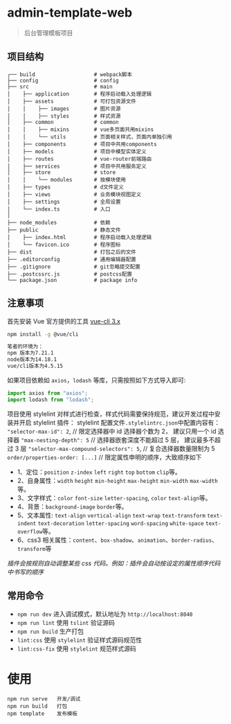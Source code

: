 # admin-template-web

> 后台管理模板项目

## 项目结构

```
┌── build                   # webpack脚本
├── config                  # config
├── src                     # main
│    ├── application 		# 程序启动载入处理逻辑
│    ├── assets     		# 可打包资源文件
│    │    ├── images      	# 图片资源
│    │    ├── styles      	# 样式资源
│    ├── common             # common
│    │    ├── mixins      	# vue多页面共用mixins
│    │    └── utils   		# 页面相关样式，页面内单独引用
│    ├── components 		# 项目中共用components
│    ├── models 		    # 项目中模型实体定义
│    ├── routes 		    # vue-router前端路由
│    ├── services 		    # 项目中共用服务定义
│    ├── store              # store
│    │    └── modules      	# 按模块使用
│    ├── types              # d文件定义
│    ├── views              # 业务模块视图定义
│    ├── settings      		# 全局设置
│    └── index.ts           # 入口
│
├── node_modules            # 依赖
├── public                  # 静态文件
│    ├── index.html 		# 程序启动载入处理逻辑
│    └── favicon.ico     	# 程序图标
├── dist                    # 打包之后的文件
├── .editorconfig	        # 通用编辑器配置
├── .gitignore		        # git忽略提交配置
├── .postcssrc.js           # postcss配置
└── package.json            # package info
```



## 注意事项

首先安装 Vue 官方提供的工具 [vue-cli 3.x](([https://github.com/vuejs/vue-cli](https://cli.vuejs.org/)))

``` bash
npm install -g @vue/cli

笔者的环境为：
npm 版本为7.21.1
node版本为14.18.1
vue/cli版本为4.5.15

```


如果项目依赖如 `axios`，`lodash` 等库，只需按照如下方式导入即可:

```js
import axios from "axios";
import lodash from "lodash";
```

项目使用 stylelint 对样式进行检查，样式代码需要保持规范，建议开发过程中安装并开启 stylelint 插件：
stylelint 配置文件`.stylelintrc.json`中配置内容有：
`"selector-max-id": 2`, // 限定选择器中 id 选择器个数为 2， 建议只用一个 id 选择器
`"max-nesting-depth": 5` // 选择器嵌套深度不能超过 5 层， 建议最多不超过 3 层
`"selector-max-compound-selectors": 5`, // 复合选择器数量限制为 5
`order/properties-order: [...]` // 限定属性申明的顺序，大致顺序如下

-   1、定位：`position` `z-index` `left` `right` `top` `bottom` `clip`等。
-   2、自身属性：`width` `height` `min-height` `max-height` `min-width` `max-width`等。
-   3、文字样式：`color` `font-size` `letter-spacing`, `color` `text-align`等。
-   4、背景：`background-image` `border`等。
-   5、文本属性: `text-align` `vertical-align` `text-wrap` `text-transform` `text-indent` `text-decoration` `letter-spacing` `word-spacing` `white-space` `text-overflow`等。
-   6、css3 相关属性：`content`、`box-shadow`、`animation`、`border-radius`、`transform`等

_插件会按规则自动调整某些 css 代码。例如：插件会自动按设定的属性顺序代码中书写的顺序_

## 常用命令

-   `npm run dev` 进入调试模式，默认地址为 `http://localhost:8040`
-   `npm run lint` 使用 `tslint` 验证源码
-   `npm run build` 生产打包
-   `lint:css` 使用 `stylelint` 验证样式源码规范性
-   `lint:css-fix` 使用 `stylelint` 规范样式源码

# 使用

```
npm run serve   开发/调试
npm run build   打包
npm template    发布模板
```
